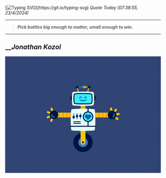 [![Typing SVG](https://readme-typing-svg.herokuapp.com?font=Press+Start+2P&color=C2F784&size=35&width=900&height=100&lines=Hello+World%2C+I'm+Hung+!)](https://git.io/typing-svg) 
_Quote Today (07:38:55, 23/4/2024)_
___
>**_Pick battles big enough to matter, small enough to win._**
___

## __**_Jonathan Kozol_**

![RobotDance](src/assets/images/robot-dancing-dribble.gif?style=center)
